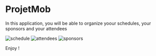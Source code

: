 # ProjetMob

In this application, you will be able to organize yoour schedules, your sponsors and your attendees

![schedule](https://user-images.githubusercontent.com/62622421/153869522-429f1340-8dfa-4c53-a82a-f64460d26f4f.png)
![attendees](https://user-images.githubusercontent.com/62622421/153869529-d9275282-6b7b-4afb-96ce-26d97befa9be.png)
![sponsors](https://user-images.githubusercontent.com/62622421/153869532-6b4e1295-d157-494f-a0b6-ba21818383c4.png)


Enjoy !
